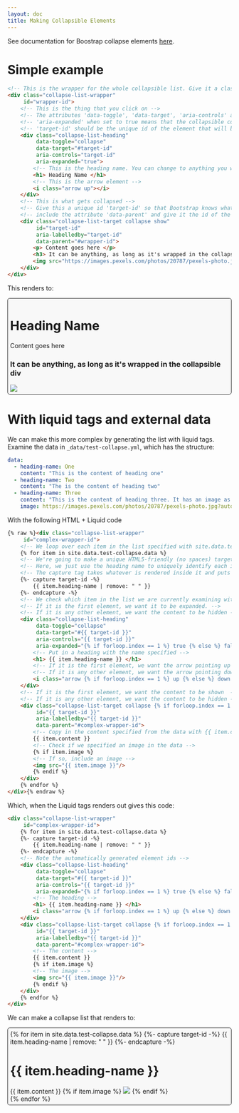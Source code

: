 ```yaml
---
layout: doc
title: Making Collapsible Elements
---
```


See documentation for Boostrap collapse elements [here](http://getbootstrap.com/docs/4.0/components/collapse/).

# Simple example

```html
<!-- This is the wrapper for the whole collapsible list. Give it a class name so you can style it and give it a unique id to reference later -->
<div class="collapse-list-wrapper" 
     id="wrapper-id">
    <!-- This is the thing that you click on -->
    <!-- The attributes 'data-toggle', 'data-target', 'aria-controls' and 'aria-expanded' are required by Bootstrap to make the collapse work -->
    <!-- 'aria-expanded' when set to true means that the collapsible content pointed to by 'target-id' will be expanded upon loading -->
    <!-- 'target-id' should be the unique id of the element that will be collapsed upon clicking the heading -->
    <div class="collapse-list-heading" 
         data-toggle="collapse" 
         data-target="#target-id" 
         aria-controls="target-id" 
         aria-expanded="true">
        <!-- This is the heading name. You can change to anything you want, but h1 is a good size for a title -->
        <h1> Heading Name </h1>
        <!-- This is the arrow element -->
        <i class="arrow up"></i>
    </div>
    <!-- This is what gets collapsed -->
    <!-- Give this a unique id 'target-id' so that Bootstrap knows what gets collapsed when you click on the corresponding heading -->
    <!-- include the attribute 'data-parent' and give it the id of the list wrapper if you only want one item in the collapse list to be open at once. If 'data-parent' is not included in each target element, then all collapsible elements can be open at once -->
    <div class="collapse-list-target collapse show" 
         id="target-id" 
         aria-labelledby="target-id" 
         data-parent="#wrapper-id">
        <p> Content goes here </p>
        <h3> It can be anything, as long as it's wrapped in the collapsible div </h3>
        <img src="https://images.pexels.com/photos/20787/pexels-photo.jpg?auto=compress&cs=tinysrgb&dpr=2&h=650&w=940"/>
    </div>
</div>
```

This renders to:

<div style="background-color: #f8f8f8; border-color: rgb(222, 226, 230); border-radius: 0.3rem; border: solid 1px; padding: 5px;">
<!-- This is the wrapper for the whole collapsible list. Give it a class name so you can style it and give it a unique id to reference later -->
<div class="collapse-list-wrapper" 
     id="wrapper-id">
    <!-- This is the thing that you click on -->
    <!-- The attributes 'data-toggle', 'data-target', 'aria-controls' and 'aria-expanded' are required by Bootstrap to make the collapse work -->
    <!-- 'aria-expanded' when set to true means that the collapsible content pointed to by 'target-id' will be expanded upon loading -->
    <!-- 'target-id' should be the unique id of the element that will be collapsed upon clicking the heading -->
    <div class="collapse-list-heading" 
         data-toggle="collapse" 
         data-target="#target-id" 
         aria-controls="target-id" 
         aria-expanded="true">
        <!-- This is the heading name. You can change to anything you want, but h1 is a good size for a title -->
        <h1> Heading Name </h1>
        <!-- This is the arrow element -->
        <i class="arrow up"></i>
    </div>
    <!-- This is what gets collapsed -->
    <!-- Give this a unique id 'target-id' so that Bootstrap knows what gets collapsed when you click on the corresponding heading -->
    <!-- include the attribute 'data-parent' and give it the id of the list wrapper if you only want one item in the collapse list to be open at once. If 'data-parent' is not included in each target element, then all collapsible elements can be open at once -->
    <div class="collapse-list-target collapse show" 
         id="target-id" 
         aria-labelledby="target-id" 
         data-parent="wrapper-id">
        <p> Content goes here </p>
        <h3> It can be anything, as long as it's wrapped in the collapsible div </h3>
        <img src="https://images.pexels.com/photos/20787/pexels-photo.jpg?auto=compress&cs=tinysrgb&dpr=2&h=650&w=940"/>
    </div>
</div>
</div>

# With liquid tags and external data

We can make this more complex by generating the list with liquid tags. Examine the data in `_data/test-collapse.yml`, which has the structure:

```yml
data:
  - heading-name: One
    content: "This is the content of heading one"
  - heading-name: Two
    content: "The is the content of heading two"
  - heading-name: Three
    content: "This is the content of heading three. It has an image as well"
    image: https://images.pexels.com/photos/20787/pexels-photo.jpg?auto=compress&cs=tinysrgb&dpr=2&h=650&w=940
```

With the following HTML + Liquid code

```html
{% raw %}<div class="collapse-list-wrapper" 
     id="complex-wrapper-id">
    <!-- We loop over each item in the list specified with site.data.test-collapse.data -->
    {% for item in site.data.test-collapse.data %}
    <!-- We're going to make a unique HTML5-friendly (no spaces) target id to use from the data -->
    <!-- Here, we just use the heading name to uniquely identify each item in the collapse list -->
    <!-- The capture tag takes whatever is rendered inside it and puts it in a string contained in the variable 'target-id' to use later -->
    {%- capture target-id -%}
        {{ item.heading-name | remove: " " }}
    {%- endcapture -%}
    <!-- We check which item in the list we are currently examining with forloop.index -->
    <!-- If it is the first element, we want it to be expanded. -->
    <!-- If it is any other element, we want the content to be hidden -->
    <div class="collapse-list-heading" 
         data-toggle="collapse" 
         data-target="#{{ target-id }}" 
         aria-controls="{{ target-id }}" 
         aria-expanded="{% if forloop.index == 1 %} true {% else %} false {% endif %}">
        <!-- Put in a heading with the name specified -->
        <h1> {{ item.heading-name }} </h1>
        <!-- If it is the first element, we want the arrow pointing up -->
        <!-- If it is any other element, we want the arrow pointing down -->
        <i class="arrow {% if forloop.index == 1 %} up {% else %} down {% endif %}"></i>
    </div>
    <!-- If it is the first element, we want the content to be shown  -->
    <!-- If it is any other element, we want the content to be hidden -->
    <div class="collapse-list-target collapse {% if forloop.index == 1 %} show {% endif %}" 
         id="{{ target-id }}" 
         aria-labelledby="{{ target-id }}" 
         data-parent="#complex-wrapper-id">
        <!-- Copy in the content specified from the data with {{ item.content }} -->
        {{ item.content }}
        <!-- Check if we specified an image in the data -->
        {% if item.image %}
        <!-- If so, include an image -->
        <img src="{{ item.image }}"/>
        {% endif %}
    </div>
    {% endfor %}
</div>{% endraw %}
```

Which, when the Liquid tags renders out gives this code:

```html
<div class="collapse-list-wrapper" 
     id="complex-wrapper-id">
    {% for item in site.data.test-collapse.data %}
    {%- capture target-id -%}
        {{ item.heading-name | remove: " " }}
    {%- endcapture -%}
    <!-- Note the automatically generated element ids -->
    <div class="collapse-list-heading" 
         data-toggle="collapse" 
         data-target="#{{ target-id }}" 
         aria-controls="{{ target-id }}" 
         aria-expanded="{% if forloop.index == 1 %} true {% else %} false {% endif %}">
        <!-- The heading -->
        <h1> {{ item.heading-name }} </h1>
        <i class="arrow {% if forloop.index == 1 %} up {% else %} down {% endif %}"></i>
    </div>
    <div class="collapse-list-target collapse {% if forloop.index == 1 %} show {% endif %}" 
         id="{{ target-id }}" 
         aria-labelledby="{{ target-id }}" 
         data-parent="#complex-wrapper-id">
        <!-- The content -->
        {{ item.content }}
        {% if item.image %}
        <!-- The image -->
        <img src="{{ item.image }}"/>
        {% endif %}
    </div>
    {% endfor %}
</div>
```

We can make a collapse list that renders to:

<div style="background-color: #f8f8f8; border-radius: 0.3rem; border: solid 1px; padding: 5px;">
    <div class="collapse-list-wrapper" 
         id="complex-wrapper-id">
        <!-- We loop over each item in the list specified with site.data.test-collapse.data -->
        {% for item in site.data.test-collapse.data %}
        <!-- We're going to make a unique HTML5-friendly (no spaces) target id to use from the data -->
        <!-- Here, we just use the heading name to uniquely identify each item in the collapse list -->
        <!-- The capture tag takes whatever is rendered inside it and puts it in a string contained in the variable 'target-id' to use later -->
        {%- capture target-id -%}
            {{ item.heading-name | remove: " " }}
        {%- endcapture -%}
        <!-- We check which item in the list we are currently examining with forloop.index -->
        <!-- If it is the first element, we want it to be expanded. -->
        <!-- If it is any other element, we want the content to be hidden -->
        <div class="collapse-list-heading" 
             data-toggle="collapse" 
             data-target="#{{ target-id }}" 
             aria-controls="{{ target-id }}" 
             aria-expanded="{% if forloop.index == 1 %} true {% else %} false {% endif %}">
            <!-- Put in a heading with the name specified -->
            <h1> {{ item.heading-name }} </h1>
            <!-- If it is the first element, we want the arrow pointing up -->
            <!-- If it is any other element, we want the arrow pointing down -->
            <i class="arrow {% if forloop.index == 1 %} up {% else %} down {% endif %}"></i>
        </div>
        <!-- If it is the first element, we want the content to be shown  -->
        <!-- If it is any other element, we want the content to be hidden -->
        <div class="collapse-list-target collapse {% if forloop.index == 1 %} show {% endif %}" 
             id="{{ target-id }}" 
             aria-labelledby="{{ target-id }}" 
             data-parent="#complex-wrapper-id">
            <!-- Copy in the content specified from the data with {{ item.content }} -->
            {{ item.content }}
            <!-- Check if we specified an image in the data -->
            {% if item.image %}
            <!-- If so, include an image -->
            <img src="{{ item.image }}"/>
            {% endif %}
        </div>
        {% endfor %}
    </div>
</div>